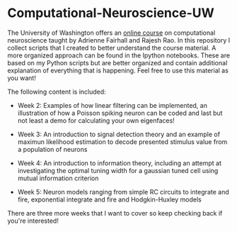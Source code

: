 # Computational-Neuroscience-UW
The University of Washington offers an [online course](https://www.coursera.org/learn/computational-neuroscience/home/welcome) on computational neuroscience taught by Adrienne Fairhall and Rajesh Rao. In this repository I collect scripts that I created to better understand the course material. A more organized approach can be found in the Ipython notebooks. These are based on my Python scripts but are better organized and contain additional explanation of everything that is happening. Feel free to use this material as you want!

The following content is included:

- Week 2: Examples of how linear filtering can be implemented, an illustration of how a Poisson spiking neuron can be coded and last but not least a demo for calculating your own eigenfaces!

- Week 3: An introduction to signal detection theory and an example of maximun likelihood estimation to decode presented stimulus value from a population of neurons

- Week 4: An introduction to information theory, including an attempt at investigating the optimal tuning width for a gaussian tuned cell using mutual information criterion

- Week 5: Neuron models ranging from simple RC circuits to integrate and fire, exponential integrate and fire and Hodgkin-Huxley models



There are three more weeks that I want to cover so keep checking back if you're interested!